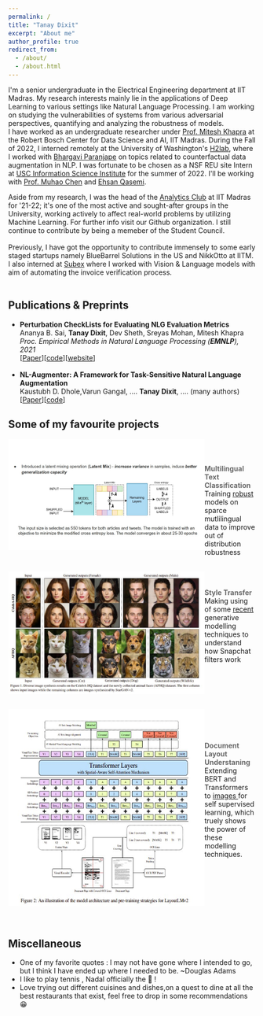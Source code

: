 ```yaml
---
permalink: /
title: "Tanay Dixit"
excerpt: "About me"
author_profile: true
redirect_from: 
  - /about/
  - /about.html
---
```


I'm a senior undergraduate in the Electrical Engineering department at IIT Madras. My research interests mainly lie in the applications of Deep Learning to various settings like Natural Language Processing. I am working on studying the vulnerabilities of systems from various adversarial perspectives, quantifying and analyzing the robustness of models.<br> I have worked as an undergraduate researcher under [Prof. Mitesh Khapra](https://www.cse.iitm.ac.in/~miteshk/) at the Robert Bosch Center for Data Science and AI, IIT Madras. During the Fall of 2022, I interned remotely at the University of Washington's [H2lab](https://h2lab.cs.washington.edu/), where I worked with [Bhargavi Paranjape](https://bhargaviparanjape.github.io/) on topics related to counterfactual data augmentation in NLP. I was fortunate to be chosen as a NSF REU site Intern at [USC Information Science Institute](https://www.isi.edu/) for the summer of 2022. I'll be working with [Prof. Muhao Chen](https://muhaochen.github.io/) and [Ehsan Qasemi](https://proska.github.io/).

Aside from my research, I was the head of the [Analytics Club](https://github.com/analytics-club-iitm) at IIT Madras for '21-22; it's one of the most active and sought-after groups in the University, working actively to affect real-world problems by utilizing Machine Learning. For further info visit our Github organization. I still continue to contribute by being a memeber of the Student Council.<br> <br> Previously, I have got the opportunity to contribute immensely to some early staged startups namely BlueBarrel Solutions in the US and NikkOtto at IITM. I also interned at [Subex](https://www.subex.com/ai-labs/) where I worked with Vision & Language models with aim of automating the invoice verification process. <br><br>

## Publications & Preprints
+ **Perturbation CheckLists for Evaluating NLG Evaluation Metrics** <br>
Ananya B. Sai, **Tanay Dixit**, Dev Sheth, Sreyas Mohan, Mitesh Khapra <br>
*Proc. Empirical Methods in Natural Language Processing (**EMNLP**), 2021* <br>
[[Paper](http://arxiv.org/abs/2109.05771)][[code](https://github.com/iitmnlp/EvalEval)][[website](https://iitmnlp.github.io/EvalEval/)] <br><br>
+ **NL-Augmenter: A Framework for Task-Sensitive Natural Language Augmentation** <br>
Kaustubh D. Dhole,Varun Gangal, .... **Tanay Dixit**, .... (many authors) <br>
[[Paper](https://arxiv.org/abs/2112.02721)][[code](https://github.com/GEM-benchmark/NL-Augmenter)]<br>
## Some of my favourite projects
<p>
  <a href="https://github.com/vasudevgupta7/Bridgei2i-Winning-Solutions" title="Redirect to homepage">
    <img align="left" src="images/text_stuff.jpg" width="400px"/>
  </a>
</p>
<br><br> <br>
<span align ='center' style="color:DimGray; font-weight:700">Multilingual Text Classification </span> <br>
 Training <a href="https://arxiv.org/pdf/2012.15699.pdf">robust</a> models on sparce mutlilingual data to improve out of distribution robustness

<br clear="left"/>
<br> 
<p>
  <a href="https://github.com/analytics-club-iitm/MiniProject-Style-Transfer" title="Redirect to homepage">
    <img align="left" src="images/starganv2.jpg" width="400px"/>
  </a>
</p>
<br><br>
<span align ='center' style="color:DimGray; font-weight:700" >Style Transfer </span><br> Making using of some <a href="https://arxiv.org/abs/1912.01865">recent</a> generative modelling techniques to understand how Snapchat filters work

<br clear="left"/>
<br>
<p>
  <a href="https://github.com/tanay2001/Subex-Hackathon" title="Redirect to homepage">
    <img align="left" src="images/layoutlm.jpg" width="400px" height ="400px"/>
  </a>
</p>
<br><br> <br>
<p >
<span align ='center' style="color:DimGray; font-weight:700">Document Layout Understaning </span> <br> 
Extending BERT and Transformers to <a href ="https://arxiv.org/abs/2012.14740">images </a> for self supervised learning, which truely shows the power of these modelling techniques.
</p>

<br clear="left"/>
<br><br>


## Miscellaneous
- One of my favorite quotes : I may not have gone where I intended to go, but I think I have ended up where I needed to be. ~Douglas Adams
- I like to play tennis , Nadal officially the 🐐 ! 
- Love trying out different cuisines and dishes,on a quest to dine at all the best restaurants that exist, feel free to drop in some recommendations 😁
